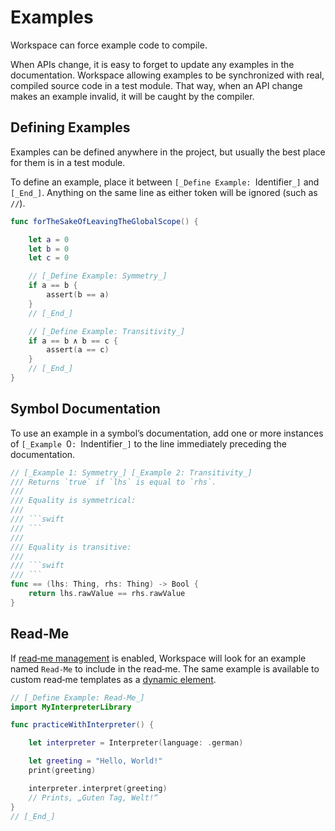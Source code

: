 <!--
 Read‐Me.md

 This source file is part of the Workspace open source project.
 https://github.com/SDGGiesbrecht/Workspace

 Copyright ©2017 Jeremy David Giesbrecht and the Workspace project contributors.

 Soli Deo gloria.

 Licensed under the Apache Licence, Version 2.0.
 See http://www.apache.org/licenses/LICENSE-2.0 for licence information.
 -->

# Examples

Workspace can force example code to compile.

When APIs change, it is easy to forget to update any examples in the documentation. Workspace allowing examples to be synchronized with real, compiled source code in a test module. That way, when an API change makes an example invalid, it will be caught by the compiler.

## Defining Examples

Examples can be defined anywhere in the project, but usually the best place for them is in a test module.

To define an example, place it between `[_Define Example: `Identifier`_]` and `[_End_]`. Anything on the same line as either token will be ignored (such as `//`).

```swift
func forTheSakeOfLeavingTheGlobalScope() {

    let a = 0
    let b = 0
    let c = 0

    // [_Define Example: Symmetry_]
    if a == b {
        assert(b == a)
    }
    // [_End_]

    // [_Define Example: Transitivity_]
    if a == b ∧ b == c {
        assert(a == c)
    }
    // [_End_]
}
```

## Symbol Documentation

To use an example in a symbol’s documentation, add one or more instances of `[_Example `0`: `Indentifier`_]` to the line immediately preceding the documentation.

```swift
// [_Example 1: Symmetry_] [_Example 2: Transitivity_]
/// Returns `true` if `lhs` is equal to `rhs`.
///
/// Equality is symmetrical:
///
/// ```swift
/// ```
///
/// Equality is transitive:
///
/// ```swift
/// ```
func == (lhs: Thing, rhs: Thing) -> Bool {
    return lhs.rawValue == rhs.rawValue
}
```

## Read‐Me

If [read‐me management](Read‐Me.md) is enabled, Workspace will look for an example named `Read‐Me` to include in the read‐me. The same example is available to custom read‐me templates as a [dynamic element](Read‐Me.md#customization).

```swift
// [_Define Example: Read‐Me_]
import MyInterpreterLibrary

func practiceWithInterpreter() {

    let interpreter = Interpreter(language: .german)

    let greeting = "Hello, World!"
    print(greeting)

    interpreter.interpret(greeting)
    // Prints, „Guten Tag, Welt!“
}
// [_End_]
```
